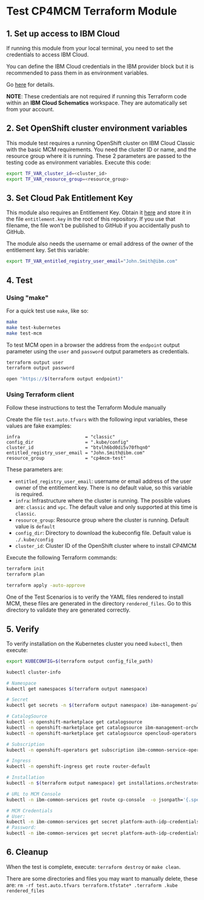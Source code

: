 # Test CP4MCM Terraform Module

## 1. Set up access to IBM Cloud

If running this module from your local terminal, you need to set the credentials to access IBM Cloud.

You can define the IBM Cloud credentials in the IBM provider block but it is recommended to pass them in as environment variables.

Go [here](../../CREDENTIALS.md) for details.

**NOTE**: These credentials are not required if running this Terraform code within an **IBM Cloud Schematics** workspace. They are automatically set from your account.

## 2. Set OpenShift cluster environment variables

This module test requires a running OpenShift cluster on IBM Cloud Classic with the basic MCM requirements. You need the cluster ID or name, and the resource group where it is running. These 2 parameters are passed to the testing code as environment variables. Execute this code:

```bash
export TF_VAR_cluster_id=<cluster_id>
export TF_VAR_resource_group=<resource_group>
```

## 3. Set Cloud Pak Entitlement Key

This module also requires an Entitlement Key. Obtain it [here](https://myibm.ibm.com/products-services/containerlibrary) and store it in the file `entitlement.key` in the root of this repository. If you use that filename, the file won't be published to GitHub if you accidentally push to GitHub. 

The module also needs the username or email address of the owner of the entitlement key. Set this variable:

```bash
export TF_VAR_entitled_registry_user_email="John.Smith@ibm.com"
```

## 4. Test

### Using "make"

For a quick test use `make`, like so:

```bash
make
make test-kubernetes
make test-mcm
```

To test MCM open in a browser the address from the `endpoint` output parameter using the `user` and `password` output parameters as credentials.

```bash
terraform output user
terraform output password

open "https://$(terraform output endpoint)"
```

### Using Terraform client

Follow these instructions to test the Terraform Module manually

Create the file `test.auto.tfvars` with the following input variables, these values are fake examples:

```hcl
infra                        = "classic"
config_dir                   = ".kube/config"
cluster_id                   = "btvlh6bd0di5v70fhqn0"
entitled_registry_user_email = "John.Smith@ibm.com"
resource_group               = "cp4mcm-test"
```

These parameters are:

- `entitled_registry_user_email`: username or email address of the user owner of the entitlement key. There is no default value, so this variable is required.
- `infra`: Infrastructure where the cluster is running. The possible values are: `classic` and `vpc`. The default value and only supported at this time is `classic`.
- `resource_group`: Resource group where the cluster is running. Default value is `default`
- `config_dir`: Directory to download the kubeconfig file. Default value is `./.kube/config`
- `cluster_id`: Cluster ID of the OpenShift cluster where to install CP4MCM

Execute the following Terraform commands:

```bash
terraform init
terraform plan

terraform apply -auto-approve
```

One of the Test Scenarios is to verify the YAML files rendered to install MCM, these files are generated in the directory `rendered_files`. Go to this directory to validate they are generated correctly.

## 5. Verify

To verify installation on the Kubernetes cluster you need `kubectl`, then execute:

```bash
export KUBECONFIG=$(terraform output config_file_path)

kubectl cluster-info

# Namespace
kubectl get namespaces $(terraform output namespace)

# Secret
kubectl get secrets -n $(terraform output namespace) ibm-management-pull-secret -o yaml

# CatalogSource
kubectl -n openshift-marketplace get catalogsource
kubectl -n openshift-marketplace get catalogsource ibm-management-orchestrator
kubectl -n openshift-marketplace get catalogsource opencloud-operators

# Subscription
kubectl -n openshift-operators get subscription ibm-common-service-operator-stable-v1-opencloud-operators-openshift-marketplace ibm-management-orchestrator operand-deployment-lifecycle-manager-app

# Ingress
kubectl -n openshift-ingress get route router-default

# Installation
kubectl -n $(terraform output namespace) get installations.orchestrator.management.ibm.com ibm-management

# URL to MCM Console
kubectl -n ibm-common-services get route cp-console  -o jsonpath='{.spec.host}'

# MCM Credentials
# User:
kubectl -n ibm-common-services get secret platform-auth-idp-credentials -o jsonpath='{.data.admin_username}' | base64 -d
# Password:
kubectl -n ibm-common-services get secret platform-auth-idp-credentials -o jsonpath='{.data.admin_password}' | base64 -d
```

## 6. Cleanup

When the test is complete, execute: `terraform destroy` or `make clean`.

There are some directories and files you may want to manually delete, these are: `rm -rf test.auto.tfvars terraform.tfstate* .terraform .kube rendered_files`
